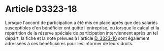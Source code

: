 # Article D3323-18

  
Lorsque l'accord de participation a été mis en place après que des salariés susceptibles d'en bénéficier ont quitté l'entreprise, ou lorsque le calcul et la répartition de la réserve spéciale de participation interviennent après un tel départ, la fiche et la note prévues à l'article [D. 3323-16][1] sont également adressées à ces bénéficiaires pour les informer de leurs droits.

 [1]: /affichCodeArticle.do?cidTexte=LEGITEXT000006072050&idArticle=LEGIARTI000018487834&dateTexte=&categorieLien=cid